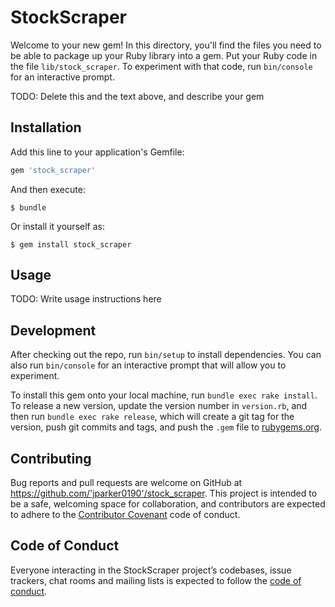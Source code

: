 # StockScraper

Welcome to your new gem! In this directory, you'll find the files you need to be able to package up your Ruby library into a gem. Put your Ruby code in the file `lib/stock_scraper`. To experiment with that code, run `bin/console` for an interactive prompt.

TODO: Delete this and the text above, and describe your gem

## Installation

Add this line to your application's Gemfile:

```ruby
gem 'stock_scraper'
```

And then execute:

    $ bundle

Or install it yourself as:

    $ gem install stock_scraper

## Usage

TODO: Write usage instructions here

## Development

After checking out the repo, run `bin/setup` to install dependencies. You can also run `bin/console` for an interactive prompt that will allow you to experiment.

To install this gem onto your local machine, run `bundle exec rake install`. To release a new version, update the version number in `version.rb`, and then run `bundle exec rake release`, which will create a git tag for the version, push git commits and tags, and push the `.gem` file to [rubygems.org](https://rubygems.org).

## Contributing

Bug reports and pull requests are welcome on GitHub at https://github.com/'jparker0190'/stock_scraper. This project is intended to be a safe, welcoming space for collaboration, and contributors are expected to adhere to the [Contributor Covenant](http://contributor-covenant.org) code of conduct.

## Code of Conduct

Everyone interacting in the StockScraper project’s codebases, issue trackers, chat rooms and mailing lists is expected to follow the [code of conduct](https://github.com/'jparker0190'/stock_scraper/blob/master/CODE_OF_CONDUCT.md).
